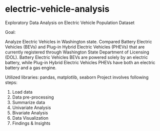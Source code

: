# electric-vehicle-analysis
Exploratory Data Analysis on Electric Vehicle Population Dataset

Goal:

Analyze Electric Vehicles in Washington state. Compared Battery Electric Vehicles (BEVs) and Plug-in Hybrid Electric Vehicles (PHEVs) that are currently registered through Washington State Department of Licensing (DOL). Battery Electric Vehicles BEVs are powered solely by an electric battery, while Plug-in Hybrid Electric Vehicles PHEVs have both an electric battery and a gas engine.

Utilized libraries: pandas, matplotlib, seaborn
Project involves following steps:
1. Load data
2. Data pre-processing
3. Summarize data
4. Univariate Analysis
5. Bivariate Analysis
6. Data Visualization
7. Findings & Insights

